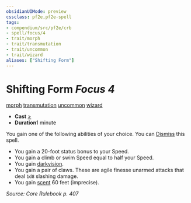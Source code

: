 ```yaml
---
obsidianUIMode: preview
cssclass: pf2e,pf2e-spell
tags:
- compendium/src/pf2e/crb
- spell/focus/4
- trait/morph
- trait/transmutation
- trait/uncommon
- trait/wizard
aliases: ["Shifting Form"]
---
```

# Shifting Form *Focus 4*   
[morph](../../rules/traits/morph.md)  [transmutation](../../rules/traits/transmutation.md)  [uncommon](../../rules/traits/uncommon.md)  [wizard](../../rules/traits/wizard.md)  

- **Cast** [>](../../rules/core-rulebook/chapter-9-playing-the-game.md#Actions "Single Action") 
- **Duration**1 minute

You gain one of the following abilities of your choice. You can [Dismiss](../../rules/actions/dismiss.md) this spell.

- You gain a 20-foot status bonus to your Speed.
- You gain a climb or swim Speed equal to half your Speed.
- You gain [darkvision](../../rules/abilities/darkvision.md).
- You gain a pair of claws. These are agile finesse unarmed attacks that deal `1d8` slashing damage.
- You gain [scent](../../rules/abilities/scent.md) 60 feet (imprecise).

*Source: Core Rulebook p. 407*
